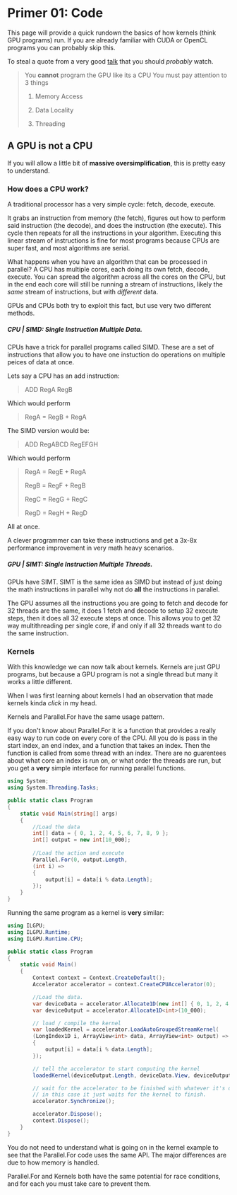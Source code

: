 ﻿# Primer 01: Code
This page will provide a quick rundown the basics of how kernels (think GPU programs) run.
If you are already familiar with CUDA or OpenCL programs you can probably skip this.

To steal a quote from a very good [talk](https://www.youtube.com/watch?v=uvVy3CqpVbM) that you should *probably* watch.

> You **cannot** program the GPU like its a CPU
> You must pay attention to 3 things
> 1. Memory Access
>
> 2. Data Locality
>
> 3. Threading  

## A GPU is not a CPU
If you will allow a little bit of **massive oversimplification**, this is pretty easy to understand.

### How does a CPU work?

A traditional processor has a very simple cycle: fetch, decode, execute. 

It grabs an instruction from memory (the fetch), figures out how to perform said instruction (the decode), 
and does the instruction (the execute). This cycle then repeats for all the instructions in your algorithm.
Executing this linear stream of instructions is fine for most programs because CPUs are super fast, and most
algorithms are serial.

What happens when you have an algorithm that can be processed in parallel? A CPU has multiple cores, each
doing its own fetch, decode, execute. You can spread the algorithm across all the cores on the CPU, but 
in the end each core will still be running a stream of instructions, likely the *same* stream of instructions,
but with *different* data.

GPUs and CPUs both try to exploit this fact, but use very two different methods.

##### CPU | SIMD: Single Instruction Multiple Data.
CPUs have a trick for parallel programs called SIMD. These are a set of instructions
that allow you to have one instuction do operations on multiple peices of data at once.

Lets say a CPU has an add instruction: 
> ADD RegA RegB

Which would perform
> RegA = RegB + RegA

The SIMD version would be:
> ADD RegABCD RegEFGH

Which would perform
> RegA = RegE + RegA
> 
> RegB = RegF + RegB
> 
> RegC = RegG + RegC
>
> RegD = RegH + RegD

All at once.

A clever programmer can take these instructions and get a 3x-8x performance improvement
in very math heavy scenarios.

##### GPU | SIMT: Single Instruction Multiple Threads.
GPUs have SIMT. SIMT is the same idea as SIMD but instead of just doing the math instructions
 in parallel why not do **all** the instructions in parallel. 

The GPU assumes all the instructions you are going to fetch and decode for 32 threads are 
the same, it does 1 fetch and decode to setup 32 execute steps, then it does all 32 execute 
steps at once. This allows you to get 32 way multithreading per single core, if and only 
if all 32 threads want to do the same instruction. 

### Kernels
With this knowledge we can now talk about kernels. Kernels are just GPU programs, but because
 a GPU program is not a single thread but many it works a little different. 

When I was first learning about kernels I had an observation that made kernels kinda *click*
in my head. 

Kernels and Parallel.For have the same usage pattern. 

If you don't know about Parallel.For it is a function that provides a really easy way to run
 code on every core of the CPU. All you do is pass in the start index, an end index, and a function
that takes an index. Then the function is called from some thread with an index. There are no guarentees
about what core an index is run on, or what order the threads are run, but you get a **very** simple
interface for running parallel functions.
```C#
using System;
using System.Threading.Tasks;

public static class Program
{
    static void Main(string[] args)
    {
        //Load the data
        int[] data = { 0, 1, 2, 4, 5, 6, 7, 8, 9 };
        int[] output = new int[10_000];
            
        //Load the action and execute
        Parallel.For(0, output.Length, 
        (int i) =>
        {
            output[i] = data[i % data.Length];
        });
    }
}
```
Running the same program as a kernel is **very** similar:
```C#
using ILGPU;
using ILGPU.Runtime;
using ILGPU.Runtime.CPU;

public static class Program
{
    static void Main()
    {
        Context context = Context.CreateDefault();
        Accelerator accelerator = context.CreateCPUAccelerator(0);

        //Load the data.
        var deviceData = accelerator.Allocate1D(new int[] { 0, 1, 2, 4, 5, 6, 7, 8, 9 });
        var deviceOutput = accelerator.Allocate1D<int>(10_000);

        // load / compile the kernel
        var loadedKernel = accelerator.LoadAutoGroupedStreamKernel(
        (LongIndex1D i, ArrayView<int> data, ArrayView<int> output) =>
        {
            output[i] = data[i % data.Length];
        });

        // tell the accelerator to start computing the kernel
        loadedKernel(deviceOutput.Length, deviceData.View, deviceOutput.View);

        // wait for the accelerator to be finished with whatever it's doing
        // in this case it just waits for the kernel to finish.
        accelerator.Synchronize();

        accelerator.Dispose();
        context.Dispose();
    }
}
```
You do not need to understand what is going on in the kernel example to see that the Parallel.For code uses the same
API. The major differences are due to how memory is handled.

Parallel.For and Kernels both have the same potential for race conditions, and for each you must take care to prevent them.